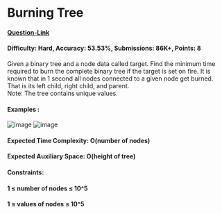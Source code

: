 # Burning Tree
#### [Question-Link](https://www.geeksforgeeks.org/problems/burning-tree/1)
#### Difficulty: Hard, Accuracy: 53.53%, Submissions: 86K+, Points: 8

Given a binary tree and a node data called target. Find the minimum time required to burn the complete binary tree if the target is set on fire. It is known that in 1 second all nodes connected to a given node get burned. That is its left child, right child, and parent.
<br>
Note: The tree contains unique values.


#### Examples : 
![image](https://github.com/user-attachments/assets/2a450871-190d-47e0-bbac-33cf82e3ddaf)
![image](https://github.com/user-attachments/assets/63a30372-5586-4b24-89de-cce21e60da8b)

#### Expected Time Complexity: O(number of nodes)
#### Expected Auxiliary Space: O(height of tree)


#### Constraints:
#### 1 ≤ number of nodes ≤ 10^5

#### 1 ≤ values of nodes ≤ 10^5
